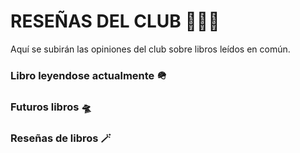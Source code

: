 # RESEÑAS DEL CLUB 🧑🏻‍⚖️

Aquí se subirán las opiniones del club sobre libros leídos en común.
### Libro leyendose actualmente 🪖

### Futuros libros 🛸

### Reseñas de libros 🪄

